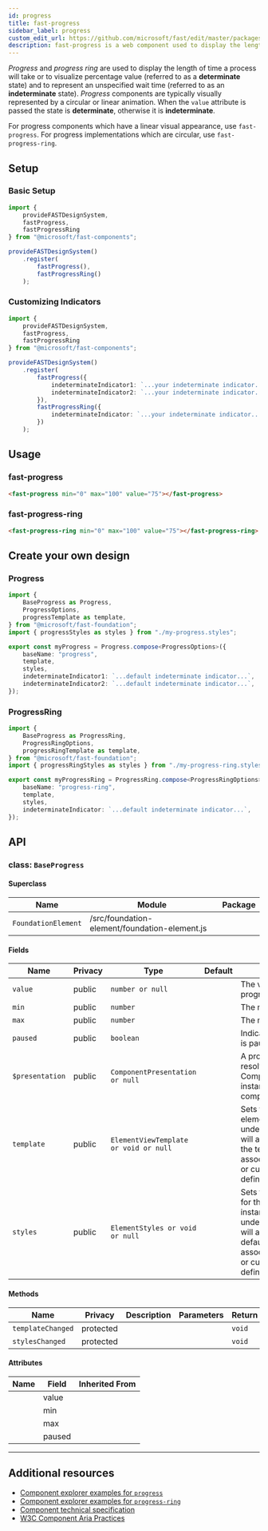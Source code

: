 ```yaml
---
id: progress
title: fast-progress
sidebar_label: progress
custom_edit_url: https://github.com/microsoft/fast/edit/master/packages/web-components/fast-foundation/src/progress/README.md
description: fast-progress is a web component used to display the length of time a process will take or to visualize percentage value. 
---
```


*Progress* and *progress ring* are used to display the length of time a process will take or to visualize percentage value (referred to as a **determinate** state) and to represent an unspecified wait time (referred to as an **indeterminate** state). *Progress* components are typically visually represented by a circular or linear animation. When the `value` attribute is passed the state is **determinate**, otherwise it is **indeterminate**. 

For progress components which have a linear visual appearance, use `fast-progress`. For progress implementations which are circular, use `fast-progress-ring`.

## Setup

### Basic Setup

```ts
import {
    provideFASTDesignSystem,
    fastProgress,
    fastProgressRing
} from "@microsoft/fast-components";

provideFASTDesignSystem()
    .register(
        fastProgress(),
        fastProgressRing()
    );
```

### Customizing Indicators

```ts
import {
    provideFASTDesignSystem,
    fastProgress,
    fastProgressRing
} from "@microsoft/fast-components";

provideFASTDesignSystem()
    .register(
        fastProgress({
            indeterminateIndicator1: `...your indeterminate indicator...`,
            indeterminateIndicator2: `...your indeterminate indicator...`
        }),
        fastProgressRing({
            indeterminateIndicator: `...your indeterminate indicator...`
        })
    );
```

## Usage

### fast-progress

```html live
<fast-progress min="0" max="100" value="75"></fast-progress>
```

### fast-progress-ring

```html live
<fast-progress-ring min="0" max="100" value="75"></fast-progress-ring>
```

## Create your own design

### Progress

```ts
import {
    BaseProgress as Progress,
    ProgressOptions,
    progressTemplate as template,
} from "@microsoft/fast-foundation";
import { progressStyles as styles } from "./my-progress.styles";

export const myProgress = Progress.compose<ProgressOptions>({
    baseName: "progress",
    template,
    styles,
    indeterminateIndicator1: `...default indeterminate indicator...`,
    indeterminateIndicator2: `...default indeterminate indicator...`,
});
```

### ProgressRing

```ts
import {
    BaseProgress as ProgressRing,
    ProgressRingOptions,
    progressRingTemplate as template,
} from "@microsoft/fast-foundation";
import { progressRingStyles as styles } from "./my-progress-ring.styles";

export const myProgressRing = ProgressRing.compose<ProgressRingOptions>({
    baseName: "progress-ring",
    template,
    styles,
    indeterminateIndicator: `...default indeterminate indicator...`,
});
```

## API



### class: `BaseProgress`

#### Superclass

| Name                | Module                                        | Package |
| ------------------- | --------------------------------------------- | ------- |
| `FoundationElement` | /src/foundation-element/foundation-element.js |         |

#### Fields

| Name            | Privacy | Type                                  | Default | Description                                                                                                                                                                         | Inherited From    |
| --------------- | ------- | ------------------------------------- | ------- | ----------------------------------------------------------------------------------------------------------------------------------------------------------------------------------- | ----------------- |
| `value`         | public  | `number or null`                      |         | The value of the progress                                                                                                                                                           |                   |
| `min`           | public  | `number`                              |         | The minimum value                                                                                                                                                                   |                   |
| `max`           | public  | `number`                              |         | The maximum value                                                                                                                                                                   |                   |
| `paused`        | public  | `boolean`                             |         | Indicates the progress is paused                                                                                                                                                    |                   |
| `$presentation` | public  | `ComponentPresentation or null`       |         | A property which resolves the ComponentPresentation instance for the current component.                                                                                             | FoundationElement |
| `template`      | public  | `ElementViewTemplate or void or null` |         | Sets the template of the element instance. When undefined, the element will attempt to resolve the template from the associated presentation or custom element definition.          | FoundationElement |
| `styles`        | public  | `ElementStyles or void or null`       |         | Sets the default styles for the element instance. When undefined, the element will attempt to resolve default styles from the associated presentation or custom element definition. | FoundationElement |

#### Methods

| Name              | Privacy   | Description | Parameters | Return | Inherited From    |
| ----------------- | --------- | ----------- | ---------- | ------ | ----------------- |
| `templateChanged` | protected |             |            | `void` | FoundationElement |
| `stylesChanged`   | protected |             |            | `void` | FoundationElement |

#### Attributes

| Name | Field  | Inherited From |
| ---- | ------ | -------------- |
|      | value  |                |
|      | min    |                |
|      | max    |                |
|      | paused |                |

<hr/>


## Additional resources

* [Component explorer examples for `progress`](https://explore.fast.design/components/fast-progress)
* [Component explorer examples for `progress-ring`](https://explore.fast.design/components/fast-progress-ring)
* [Component technical specification](https://github.com/microsoft/fast/blob/master/packages/web-components/fast-foundation/src/progress/progress.spec.md)
* [W3C Component Aria Practices](https://www.w3.org/TR/wai-aria/#progressbar)